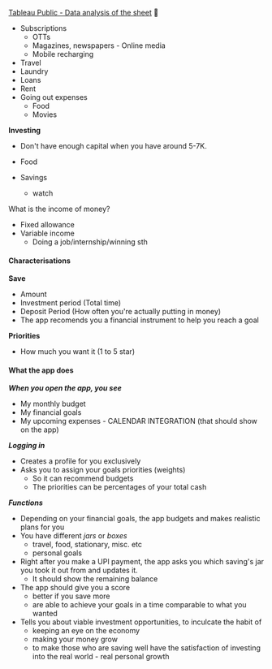 

[Tableau Public - Data analysis of the sheet](https://public.tableau.com/app/discover)


- Subscriptions
	- OTTs
	- Magazines, newspapers - Online media
	- Mobile recharging
- Travel
- Laundry
- Loans
- Rent
- Going out expenses
	- Food
	- Movies


**Investing**
- Don't have enough capital when you have around 5-7K.


- Food
- Savings
	- watch


What is the income of money?
- Fixed allowance
- Variable income
	- Doing a job/internship/winning sth

#### Characterisations


**Save**
- Amount
- Investment period (Total time)
- Deposit Period (How often you're actually putting in money)
- The app recomends you a financial instrument to help you reach a goal 

**Priorities**
- How much you want it (1 to 5 star)


#### What the app does

***When you open the app, you see***
- My monthly budget
- My financial goals
- My upcoming expenses - CALENDAR INTEGRATION (that should show on the app)


***Logging in***
- Creates a profile for you exclusively
- Asks you to assign your goals priorities (weights)
	- So it can recommend budgets
	- The priorities can be percentages of your total cash



***Functions***
- Depending on your financial goals, the app budgets and makes realistic plans for you
- You have different *jars* or *boxes*
	- travel, food, stationary, misc. etc
	- personal goals
- Right after you make a UPI payment, the app asks you which saving's jar you took it out from and updates it. 
	- It should show the remaining balance
- The app should give you a score
	- better if you save more
	- are able to achieve your goals in a time comparable to what you wanted
- Tells you about viable investment opportunities, to inculcate the habit of
	- keeping an eye on the economy
	- making your money grow
	- to make those who are saving well have the satisfaction of investing into the real world - real personal growth
